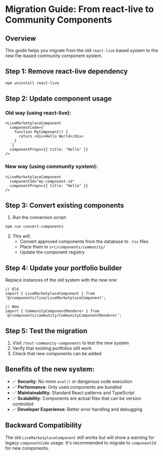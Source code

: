 # Migration Guide: From react-live to Community Components

## Overview
This guide helps you migrate from the old `react-live` based system to the new file-based community component system.

## Step 1: Remove react-live dependency

```bash
npm uninstall react-live
```

## Step 2: Update component usage

### Old way (using react-live):
```tsx
<LiveMarketplaceComponent
  componentCode={`
    function MyComponent() {
      return <div>Hello World</div>
    }
  `}
  componentProps={{ title: "Hello" }}
/>
```

### New way (using community system):
```tsx
<LiveMarketplaceComponent
  componentId="my-component-id"
  componentProps={{ title: "Hello" }}
/>
```

## Step 3: Convert existing components

1. Run the conversion script:
```bash
npm run convert-components
```

2. This will:
   - Convert approved components from the database to `.tsx` files
   - Place them in `src/components/community/`
   - Update the component registry

## Step 4: Update your portfolio builder

Replace instances of the old system with the new one:

```tsx
// Old
import { LiveMarketplaceComponent } from '@/components/live/LiveMarketplaceComponent';

// New
import { CommunityComponentRenderer } from '@/components/community/CommunityComponentRenderer';
```

## Step 5: Test the migration

1. Visit `/test-community-components` to test the new system
2. Verify that existing portfolios still work
3. Check that new components can be added

## Benefits of the new system:

- ✅ **Security**: No more `eval()` or dangerous code execution
- ✅ **Performance**: Only used components are bundled
- ✅ **Maintainability**: Standard React patterns and TypeScript
- ✅ **Scalability**: Components are actual files that can be version controlled
- ✅ **Developer Experience**: Better error handling and debugging

## Backward Compatibility

The old `LiveMarketplaceComponent` still works but will show a warning for legacy `componentCode` usage. It's recommended to migrate to `componentId` for new components. 